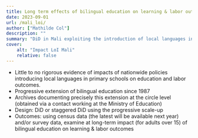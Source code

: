 ```yaml
---
title: Long term effects of bilingual education on learning & labor outcomes, Evidence from Mali
date: 2023-09-01
url: /mali_loi/
author: ["Mathilde Col"]
description: "" 
summary: "DiD in Mali exploiting the introduction of local languages in public primary education during the 1990s"
cover:
    alt: "Impact LoI Mali"
    relative: false
---
```


- Little to no rigorous evidence of impacts of nationwide policies introducing local languages in primary schools on education and labor outcomes. 
 - Progressive extension of bilingual education since 1987
 - Archives documenting precisely this extension at the circle level (obtained via a contact working at the Ministry of Education)
 - Design: DiD or staggered DiD using the progressive scale-up
 - Outcomes: using census data (the latest will be available next year) and/or survey data, examine at long-term impact (for adults over 15) of bilingual education on learning & labor outcomes

